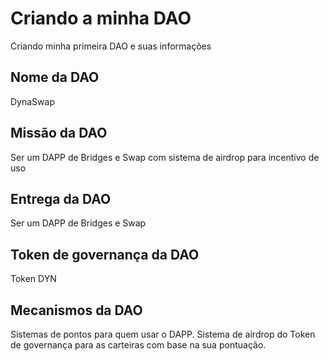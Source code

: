 
# Criando a minha DAO

Criando minha primeira DAO e suas informações

## Nome da DAO

DynaSwap

## Missão da DAO

Ser um DAPP de Bridges e Swap com sistema de airdrop para incentivo de uso

## Entrega da DAO

Ser um DAPP de Bridges e Swap

## Token de governança da DAO

Token DYN 

## Mecanismos da DAO

Sistemas de pontos para quem usar o DAPP.
Sistema de airdrop do Token de governança para as carteiras com base na sua pontuação.
